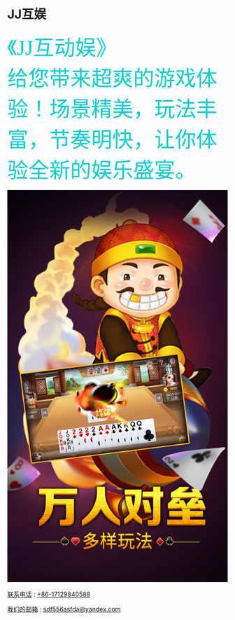 # JJ互娱

<font color=#00CED1	 size=18 face="微软雅黑">《JJ互动娱》  
  给您带来超爽的游戏体验！场景精美，玩法丰富，节奏明快，让你体验全新的娱乐盛宴。</font>


![image](https://github.com/yay604882/jjhy/blob/master/jjhy.jpg)


[联系电话](+86-17129840588) : [+86-17129840588](+86-17129840588)

[我们的邮箱](sdf556asfda@yandex.com) : [sdf556asfda@yandex.com](sdf556asfda@yandex.com)
